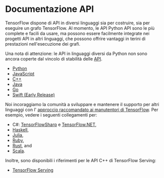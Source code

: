 # Documentazione API

TensorFlow dispone di API in diversi linguaggi sia per costruire, sia per 
eseguire un grafo TensorFlow. Al momento, le API Python API sono le più complete
e facili da usare, ma possono essere facilmente integrate nei progetti API in altri linguaggi,
che possono offrire vantaggi in terini di prestazioni nell'esecuzione dei grafi.

Una nota di attenzione: le API in linguaggi diversi da Python non sono ancora coperte 
dal vincolo di stabilità delle [API](https://www.tensorflow.org/guide/versions).

* [Python](https://www.tensorflow.org/api_docs/python/)
* [JavaScript](https://js.tensorflow.org/api/latest/)
* [C++](https://www.tensorflow.org/api_docs/cc/)
* [Java](https://www.tensorflow.org/api_docs/java/reference/org/tensorflow/package-summary)
* [Go](https://godoc.org/github.com/tensorflow/tensorflow/tensorflow/go)
* [Swift (Early Release)](https://www.tensorflow.org/swift)


Noi incoraggiamo la comunità a sviluppare e mantenere il supporto per altri linguaggi
con l' [approccio raccomandato ai manutentori di
TensorFlow](https://github.com/tensorflow/docs/blob/master/site/en/r1/guide/extend/bindings.md).
Per esempio, vedere i seguenti collegamenti per:

* C#: [TensorFlowSharp](https://github.com/migueldeicaza/TensorFlowSharp) e [TensorFlow.NET](https://github.com/SciSharp/TensorFlow.NET),
* [Haskell](https://github.com/tensorflow/haskell),
* [Julia](https://github.com/malmaud/TensorFlow.jl),
* [Ruby](https://github.com/somaticio/tensorflow.rb),
* [Rust](https://github.com/tensorflow/rust), and
* [Scala](https://github.com/eaplatanios/tensorflow_scala).

Inoltre, sono disponibili i riferimenti per le API C++ di TensorFlow Serving:

* [TensorFlow Serving](https://www.tensorflow.org/tfx/guide/serving)
